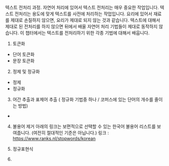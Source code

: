 텍스트 전처리 과정.
자연어 처리에 있어서 텍스트 전처리는 매우 중요한 작업입니다. 텍스트 전처리는 용도에 맞게 텍스트를 사전에 처리하는 작업입니다. 요리에 있어서 재료를 제대로 손질하지 않으면, 요리가 제대로 되지 않는 것과 같습니다. 텍스트에 대해서 제대로 된 전처리를 하지 않으면 뒤에서 배울 자연어 처리 기법들이 제대로 동작하지 않습니다. 이 챕터에서는 텍스트를 전처리하기 위한 각종 기법에 대해서 배웁니다.

1. 토큰화
- 단어 토큰화
- 문장 토큰화

2. 정제 및 정규화
- 정제
- 정규화

3. 어간 추출과 표제어 추출  ( 정규화 기법중 하나 / 코퍼스에 있는 단어의 개수를 줄이는 방법)
- 

4. 불용어 제거
아래의 링크는 보편적으로 선택할 수 있는 한국어 불용어 리스트를 보여줍니다. (여전히 절대적인 기준은 아닙니다.)
링크 : https://www.ranks.nl/stopwords/korean

5. 정규표현식

6. 